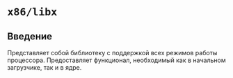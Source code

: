 # `x86/libx`

## Введение

Представляет собой библиотеку с поддержкой всех режимов работы процессора. Предоставляет функционал, необходимый как в
начальном загрузчике, так и в ядре.
